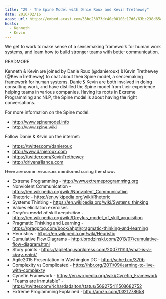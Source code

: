 ```yaml
---
title: "29 - The Spine Model with Danie Roux and Kevin Trethewey"
date: 2016/02/16
acast_url: https://embed.acast.com/63bc23873dc40e00108c17d6/63bc238d65ae3d001128d7d4
hosts:
  - Kenneth
  - Kevin
---
```


We get to work to make sense of a sensemaking framework for human work systems, and learn how to build stronger teams with better communication.

READMORE

Kenneth & Kevin are joined by Danie Roux (@danieroux) & Kevin Trethewey (@KevinTrethewey) to chat about their Spine model, a sensemaking framework for human systems. Danie & Kevin are both involved in doing consulting work, and have distilled the Spine model from their experience helping teams in various companies. Having its roots in Extreme Programming and NLP, the Spine model is about having the right conversations.


For more information on the Spine model:

* http://www.spinemodel.info
* http://www.spine.wiki


Follow Danie & Kevin on the internet:

* https://twitter.com/danieroux
* http://www.danieroux.com
* https://twitter.com/KevinTrethewey
* http://drivenalliance.com

Here are some resources mentioned during the show:

* Extreme Programming - http://www.extremeprogramming.org
* Nonviolent Communication - https://en.wikipedia.org/wiki/Nonviolent_Communication
* Rhetoric - https://en.wikipedia.org/wiki/Rhetoric
* Systems Thinking - https://en.wikipedia.org/wiki/Systems_thinking
* Values elicitation exercises
* Dreyfus model of skill acquisition - https://en.wikipedia.org/wiki/Dreyfus_model_of_skill_acquisition
* Pragmatic Thinking and Learning - https://pragprog.com/book/ahptl/pragmatic-thinking-and-learning
* Heuristics - https://en.wikipedia.org/wiki/Heuristic
* Cumulative Flow Diagrams - http://brodzinski.com/2013/07/cumulative-flow-diagram.html
* Story points - https://agilefaq.wordpress.com/2007/11/13/what-is-a-story-point/
* Agile2015 Presentation in Washington DC - http://sched.co/370b
* Complexity vs Complicated - https://hbr.org/2011/09/learning-to-live-with-complexity
* Cynefin Framework - https://en.wikipedia.org/wiki/Cynefin_Framework
* "Teams are immutable" - https://twitter.com/richardadalton/status/569275411508682752
* Extreme Programming Explained - http://amzn.com/0321278658
